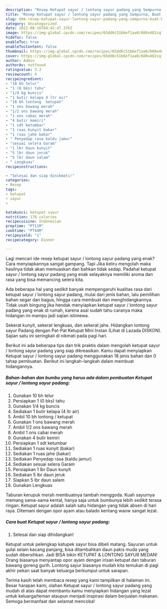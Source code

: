 ```yaml
---
description: "Resep Ketupat sayur / lontong sayur padang yang Sempurna, Buat Buka Puasa}"
title: "Resep Ketupat sayur / lontong sayur padang yang Sempurna, Buat Buka Puasa}"
slug: 604-resep-ketupat-sayur-lontong-sayur-padang-yang-sempurna-buat-buka-puasa
category: Uncategorized
date: 2022-08-16T04:42:47.376Z
image: https://img-global.cpcdn.com/recipes/65dd6c51b6ef1aa0/680x482cq70/ketupat-sayur-lontong-sayur-padang-foto-resep-utama.jpg
hideToc: false
enableToc: true
enableTocContent: false
thumbnail: https://img-global.cpcdn.com/recipes/65dd6c51b6ef1aa0/680x482cq70/ketupat-sayur-lontong-sayur-padang-foto-resep-utama.jpg
cover: https://img-global.cpcdn.com/recipes/65dd6c51b6ef1aa0/680x482cq70/ketupat-sayur-lontong-sayur-padang-foto-resep-utama.jpg
author: Admin
authorAv: notfound
ratingvalue: 3.3
reviewcount: 4
recipeingredient:
- "10 bh telur"
- "1 (0 bks) tahu"
- "1/4 kg buncis"
- "1 butir kelapa 4 ltr air"
- "10 bh lontong  ketupat"
- "1 ons bawang merah"
- "1/2 ons bawang merah"
- "1 ons cabai merah"
- "4 butir kemiri"
- "1 sdt ketumbar"
- "1 ruas kunyit bakar"
- "1 ruas jahe bakar"
- " Penyedap rasa kaldu jamur"
- "sesuai selera Garam"
- "1 lbr Daun kunyit"
- "5 lbr daun jeruk"
- "5 lbr daun salam"
- " Lengkuas"
recipeinstructions:

- "Selesai dan siap dinikmati!"
categories:
- Resep
tags:
- ketupat
- sayur
- 

katakunci: ketupat sayur  
nutrition: 178 calories
recipecuisine: Indonesian
preptime: "PT11M"
cooktime: "PT44M"
recipeyield: "1"
recipecategory: Dinner

---
```



Lagi mencari ide resep ketupat sayur / lontong sayur padang yang enak? Cara menyiapkannya sangat gampang. Tapi Jika keliru mengolah maka hasilnya tidak akan memuaskan dan bahkan tidak sedap. Padahal ketupat sayur / lontong sayur padang yang enak selayaknya memiliki aroma dan rasa yang bisa memancing selera kita.


Ada beberapa hal yang sedikit banyak mempengaruhi kualitas rasa dari ketupat sayur / lontong sayur padang, mulai dari jenis bahan, lalu pemilihan bahan segar dan bagus, hingga cara membuat dan menghidangkannya. Tidak usah bingung jika hendak menyiapkan ketupat sayur / lontong sayur padang yang enak di rumah, karena asal sudah tahu caranya maka hidangan ini mampu jadi sajian istimewa.

Sekerat kunyit, sekerat lengkuas, dan sekerat jahe. Hidangkan lontong sayur Padang dengan Pat-Pat Ketupat Mini Instan (Lihat di Lazada DISKON). Sajian satu ini seringkali di nikmati pada pagi hari.


Berikut ini ada beberapa tips dan trik praktis dalam mengolah ketupat sayur / lontong sayur padang yang siap dikreasikan. Kamu dapat menyiapkan Ketupat sayur / lontong sayur padang menggunakan 18 jenis bahan dan 0 tahap pembuatan. Berikut ini langkah-langkah dalam membuat hidangannya.

<!--inarticleads1-->

##### Bahan-bahan dan bumbu yang harus ada dalam pembuatan Ketupat sayur / lontong sayur padang:

1. Gunakan 10 bh telur
1. Persiapkan 1 (0 bks) tahu
1. Gunakan 1/4 kg buncis
1. Sediakan 1 butir kelapa (4 ltr air)
1. Ambil 10 bh lontong / ketupat
1. Gunakan 1 ons bawang merah
1. Ambil 1/2 ons bawang merah
1. Ambil 1 ons cabai merah
1. Gunakan 4 butir kemiri
1. Persiapkan 1 sdt ketumbar
1. Sediakan 1 ruas kunyit (bakar)
1. Sediakan 1 ruas jahe (bakar)
1. Sediakan  Penyedap rasa (kaldu jamur)
1. Sediakan sesuai selera Garam
1. Persiapkan 1 lbr Daun kunyit
1. Sediakan 5 lbr daun jeruk
1. Siapkan 5 lbr daun salam
1. Gunakan  Lengkuas


Taburan kerupuk merah membuatnya tambah menggoda. Kuah sayurnya memang sama-sama kental, hanya saja untuk bumbunya lebih sedikit terasa ringan. Ketupat sayur adalah salah satu hidangan yang tidak absen di hari raya. Ditemani dengan opor ayam atau balado kentang waow sangat lezat. 

<!--inarticleads2-->

##### Cara buat Ketupat sayur / lontong sayur padang:


1. Selesai dan siap dihidangkan!

Ketupat untuk pelengkap katupek sayur bisa dibeli matang. Sayuran untuk gulai selain kacang panjang, bisa ditambahkan daun pakis muda yang sudah dibersihkan. Jadi BISA bikin KETUPAT &amp; LONTONG SAYUR MEDAN! Orang biasanya menyantap opor ayam dengan irisan ketupat dan taburan bawang goreng gurih. Lontong sayur biasanya mudah kita temukan di pagi akhir pekan saat banyak keluarga berkumpul untuk sarapan. 

Terima kasih telah membaca resep yang kami tampilkan di halaman ini. Besar harapan kami, olahan Ketupat sayur / lontong sayur padang yang mudah di atas dapat membantu kamu menyiapkan hidangan yang lezat untuk keluarga/teman ataupun menjadi inspirasi dalam berjualan makanan. Semoga bermanfaat dan selamat mencoba!
